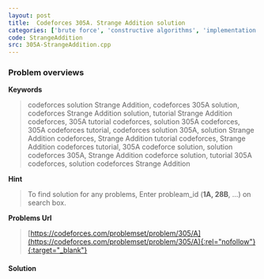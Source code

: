 ```yaml
---
layout: post
title:  Codeforces 305A. Strange Addition solution
categories: ['brute force', 'constructive algorithms', 'implementation']
code: StrangeAddition
src: 305A-StrangeAddition.cpp
---
```

### **Problem overviews**

**Keywords**
> codeforces solution Strange Addition, codeforces 305A solution, codeforces Strange Addition solution, tutorial Strange Addition codeforces, 305A tutorial codeforces, solution 305A codeforces, 305A codeforces tutorial, codeforces solution 305A, solution Strange Addition codeforces, Strange Addition tutorial codeforces, Strange Addition codeforces tutorial, 305A codeforce solution, solution codeforces 305A, Strange Addition codeforce solution, tutorial 305A codeforces, solution codeforces Strange Addition

**Hint**
> To find solution for any problems, Enter probleam_id (**1A, 28B**, ...) on search box. 

**Problems Url**
> [https://codeforces.com/problemset/problem/305/A](https://codeforces.com/problemset/problem/305/A){:rel="nofollow"}{:target="_blank"}

#### **Solution**



